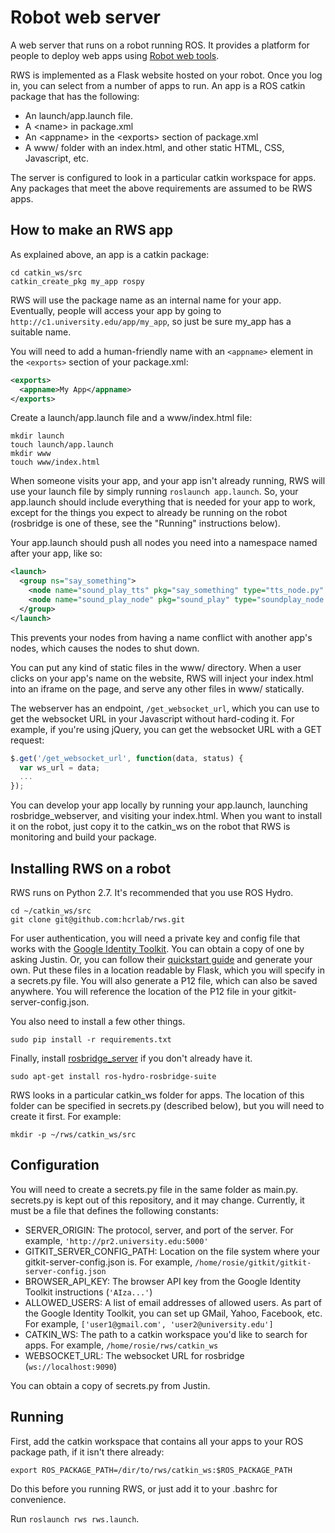 # Robot web server

A web server that runs on a robot running ROS. It provides a platform for people to deploy web apps using [Robot web tools](http://robotwebtools.org/).

RWS is implemented as a Flask website hosted on your robot. Once you log in, you can select from a number of apps to run. An app is a ROS catkin package that has the following:
* An launch/app.launch file.
* A &lt;name&gt; in package.xml
* An &lt;appname&gt; in the &lt;exports&gt; section of package.xml
* A www/ folder with an index.html, and other static HTML, CSS, Javascript, etc.

The server is configured to look in a particular catkin workspace for apps. Any packages that meet the above requirements are assumed to be RWS apps.

## How to make an RWS app
As explained above, an app is a catkin package:
```
cd catkin_ws/src
catkin_create_pkg my_app rospy
```

RWS will use the package name as an internal name for your app. Eventually, people will access your app by going to `http://c1.university.edu/app/my_app`, so just be sure my_app has a suitable name.

You will need to add a human-friendly name with an `<appname>` element in the `<exports>` section of your package.xml:
```xml
<exports>
  <appname>My App</appname>
</exports>
```

Create a launch/app.launch file and a www/index.html file:
```
mkdir launch
touch launch/app.launch
mkdir www
touch www/index.html
```

When someone visits your app, and your app isn't already running, RWS will use your launch file by simply running `roslaunch app.launch`. So, your app.launch should include everything that is needed for your app to work, except for the things you expect to already be running on the robot (rosbridge is one of these, see the "Running" instructions below).

Your app.launch should push all nodes you need into a namespace named after your app, like so:
```xml
<launch>
  <group ns="say_something">
    <node name="sound_play_tts" pkg="say_something" type="tts_node.py" />
    <node name="sound_play_node" pkg="sound_play" type="soundplay_node.py" />
  </group>
</launch>
```

This prevents your nodes from having a name conflict with another app's nodes, which causes the nodes to shut down.

You can put any kind of static files in the www/ directory. When a user clicks on your app's name on the website, RWS will inject your index.html into an iframe on the page, and serve any other files in www/ statically.

The webserver has an endpoint, `/get_websocket_url`, which you can use to get the websocket URL in your Javascript without hard-coding it. For example, if you're using jQuery, you can get the websocket URL with a GET request:
```js
$.get('/get_websocket_url', function(data, status) {
  var ws_url = data;
  ...
});
```

You can develop your app locally by running your app.launch, launching rosbridge_webserver, and visiting your index.html. When you want to install it on the robot, just copy it to the catkin_ws on the robot that RWS is monitoring and build your package.

## Installing RWS on a robot
RWS runs on Python 2.7. It's recommended that you use ROS Hydro.

```
cd ~/catkin_ws/src
git clone git@github.com:hcrlab/rws.git
```

For user authentication, you will need a private key and config file that works with the [Google Identity Toolkit](https://developers.google.com/identity-toolkit/quickstart/python). You can obtain a copy of one by asking Justin. Or, you can follow their [quickstart guide](https://developers.google.com/identity-toolkit/quickstart/python) and generate your own. Put these files in a location readable by Flask, which you will specify in a secrets.py file. You will also generate a P12 file, which can also be saved anywhere. You will reference the location of the P12 file in your gitkit-server-config.json.

You also need to install a few other things.
```
sudo pip install -r requirements.txt
```

Finally, install [rosbridge_server](http://wiki.ros.org/rosbridge_server) if you don't already have it.
```
sudo apt-get install ros-hydro-rosbridge-suite
```

RWS looks in a particular catkin_ws folder for apps. The location of this folder can be specified in secrets.py (described below), but you will need to create it first. For example:
```
mkdir -p ~/rws/catkin_ws/src
```

## Configuration
You will need to create a secrets.py file in the same folder as main.py. secrets.py is kept out of this repository, and it may change. Currently, it must be a file that defines the following constants:
* SERVER_ORIGIN: The protocol, server, and port of the server. For example, `'http://pr2.university.edu:5000'`
* GITKIT_SERVER_CONFIG_PATH: Location on the file system where your gitkit-server-config.json is. For example, `/home/rosie/gitkit/gitkit-server-config.json`
* BROWSER_API_KEY: The browser API key from the Google Identity Toolkit instructions (`'AIza...'`)
* ALLOWED_USERS: A list of email addresses of allowed users. As part of the Google Identity Toolkit, you can set up GMail, Yahoo, Facebook, etc. For example, `['user1@gmail.com', 'user2@university.edu']`
* CATKIN_WS: The path to a catkin workspace you'd like to search for apps. For example, `/home/rosie/rws/catkin_ws`
* WEBSOCKET_URL: The websocket URL for rosbridge (`ws://localhost:9090`)

You can obtain a copy of secrets.py from Justin.

## Running
First, add the catkin workspace that contains all your apps to your ROS package path, if it isn't there already:
```
export ROS_PACKAGE_PATH=/dir/to/rws/catkin_ws:$ROS_PACKAGE_PATH
```
Do this before you running RWS, or just add it to your .bashrc for convenience.

Run `roslaunch rws rws.launch`.

